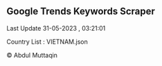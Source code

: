 

## Google Trends Keywords Scraper 
 
Last Update 31-05-2023 , 03:21:01

Country List :
VIETNAM.json



© Abdul Muttaqin 
